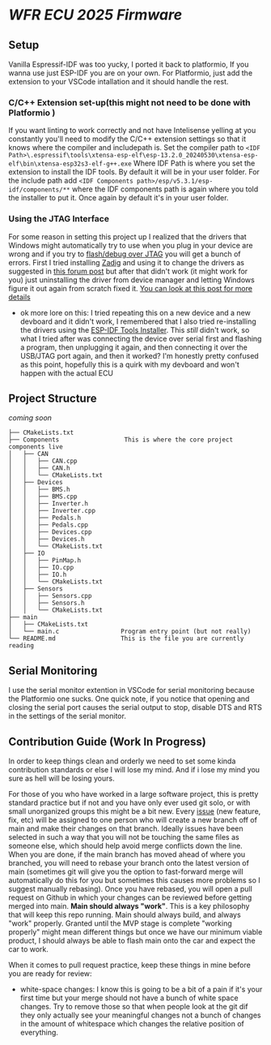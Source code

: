 # _WFR ECU 2025 Firmware_

## Setup
Vanilla Espressif-IDF was too yucky, I ported it back to platformio, If you wanna use just ESP-IDF you are on your own. For Platformio, just add the extension to your VSCode intallation and it should handle the rest.

### C/C++ Extension set-up(this might not need to be done with Platformio )
If you want linting to work correctly and not have Intelisense yelling at you constantly you'll need to modify the C/C++ extension settings so that it knows where the compiler and includepath is. Set the compiler path to `<IDF Path>\.espressif\tools\xtensa-esp-elf\esp-13.2.0_20240530\xtensa-esp-elf\bin\xtensa-esp32s3-elf-g++.exe` Where IDF Path is where you set the extension to install the IDF tools. By default it will be in your user folder. For the include path add `<IDF Components path>/esp/v5.3.1/esp-idf/components/**` where the IDF components path is again where you told the installer to put it. Once again by default it's in your user folder. 

### Using the JTAG Interface
For some reason in setting this project up I realized that the drivers that Windows might automatically try to use when you plug in your device are wrong and if you try to [flash/debug over JTAG](https://docs.espressif.com/projects/esp-idf/en/latest/esp32/api-guides/jtag-debugging/index.html) you will get a bunch of errors. First I tried installing [Zadig](https://zadig.akeo.ie/) and using it to change the drivers as suggested in [this forum post](https://community.platformio.org/t/how-to-use-jtag-built-in-debugger-of-the-esp32-s3-in-platformio/36042) but after that didn't work (it might work for you) just uninstalling the driver from device manager and letting Windows figure it out again from scratch fixed it. [You can look at this post for more details](https://github.com/espressif/idf-installer/issues/133#issuecomment-1098132203)

- ok more lore on this: I tried repeating this on a new device and a new devboard and it didn't work, I remembered that I also tried re-installing the drivers using the [ESP-IDF Tools Installer](https://dl.espressif.com/dl/esp-idf/?idf=4.4). This *still* didn't work, so what I tried after was connecting the device over serial first and flashing a program, then unplugging it again, and then connecting it over the USB/JTAG port again, and then it worked? I'm honestly pretty confused as this point, hopefully this is a quirk with my devboard and won't happen with the actual ECU


## Project Structure
_coming soon_

```
├── CMakeLists.txt
├── Components                  This is where the core project components live
│   ├── CAN                     
│   │   ├── CAN.cpp
│   │   ├── CAN.h
│   │   └── CMakeLists.txt
│   ├── Devices
│   │   ├── BMS.h
│   │   ├── BMS.cpp
│   │   ├── Inverter.h
│   │   ├── Inverter.cpp
│   │   ├── Pedals.h
│   │   ├── Pedals.cpp
│   │   ├── Devices.cpp
│   │   ├── Devices.h
│   │   └── CMakeLists.txt
│   ├── IO
│   │   ├── PinMap.h
│   │   ├── IO.cpp
│   │   ├── IO.h
│   │   └── CMakeLists.txt
│   ├── Sensors
│   │   ├── Sensors.cpp
│   │   ├── Sensors.h
│   │   └── CMakeLists.txt
├── main
│   ├── CMakeLists.txt
│   └── main.c                 Program entry point (but not really)
└── README.md                  This is the file you are currently reading
```

## Serial Monitoring
I use the serial monitor extention in VSCode for serial monitoring because the Platformio one sucks. One quick note, if you notice that opening and closing the serial port causes the serial output to stop, disable DTS and RTS in the settings of the serial monitor.

## Contribution Guide (Work In Progress)
In order to keep things clean and orderly we need to set some kinda contribution standards or else I will lose my mind. And if i lose my mind you sure as hell will be losing yours. 

For those of you who have worked in a large software project, this is pretty standard practice but if not and you have only ever used git solo, or with small unorganized groups this might be a bit new. Every [issue](https://github.com/Western-Formula-Racing/ECU_25/issues) (new feature, fix, etc) will be assigned to one person who will create a new branch off of main and make their changes on that branch. Ideally issues have been selected in such a way that you will not be touching the same files as someone else, which should help avoid merge conflicts down the line. When you are done, if the main branch has moved ahead of where you branched, you will need to rebase your branch onto the latest version of main (sometimes git will give you the option to fast-forward merge will automatically do this for you but sometimes this causes more problems so I suggest manually rebasing). Once you have rebased, you will open a pull request on Github in which your changes can be reviewed before getting merged into main. **Main should always "work"**. This is a key philosophy that will keep this repo running. Main should always build, and always "work" properly. Granted until the MVP stage is complete "working properly" might mean different things but once we have our minimum viable product, I should always be able to flash main onto the car and expect the car to work. 

When it comes to pull request practice, keep these things in mine before you are ready for review:
- white-space changes: I know this is going to be a bit of a pain if it's your first time but your merge should not have a bunch of white space changes. Try to remove those so that when people look at the git dif they only actually see your meaningful changes not a bunch of changes in the amount of whitespace which changes the relative position of everything. 